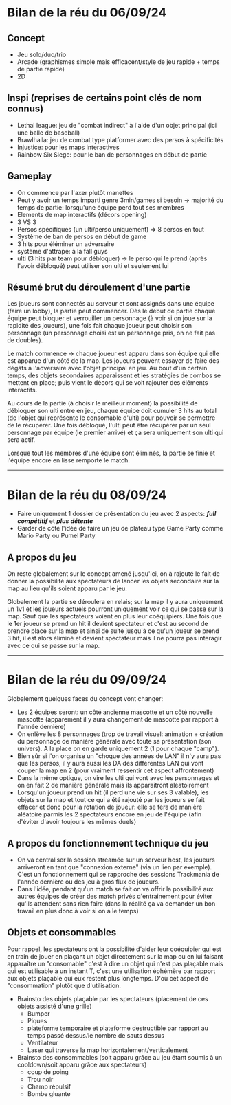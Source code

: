 # Bilan de la réu du 06/09/24
## Concept
- Jeu solo/duo/trio
- Arcade (graphismes simple mais efficacent/style de jeu rapide + temps de partie rapide)
- 2D

## Inspi (reprises de certains point clés de nom connus)
- Lethal league: jeu de "combat indirect" à l'aide d'un objet principal (ici une balle de baseball)
- Brawlhalla: jeu de combat type platformer avec des persos à spécificités
- Injustice: pour les maps interactives
- Rainbow Six Siege: pour le ban de personnages en début de partie

## Gameplay
- On commence par l'axer plutôt manettes
- Peut y avoir un temps imparti genre 3min/games si besoin -> majorité du temps de partie: lorsqu'une équipe perd tout ses membres
- Elements de map interactifs (décors opening)
- 3 VS 3
- Persos spécifiques (un ulti/perso uniquement) => 8 persos en tout
- Système de ban de persos en début de game
- 3 hits pour éléminer un adversaire
- système d'attrape: à la fall guys
- ulti (3 hits par team pour débloquer) -> le perso qui le prend (après l'avoir débloqué) peut utiliser son ulti et seulement lui

## Résumé brut du déroulement d'une partie
  Les joueurs sont connectés au serveur et sont assignés dans une équipe (faire un lobby), la partie peut commencer. Dès le début de partie chaque équipe peut bloquer et verrouiller un personnage (à voir si on joue sur la rapidité des joueurs), une fois fait chaque joueur peut choisir son personnage (un personnage choisi est un personnage pris, on ne fait pas de doubles).

  Le match commence -> chaque joueur est apparu dans son équipe qui elle est apparue d'un côté de la map. Les joueurs peuvent essayer de faire des dégâts à l'adversaire avec l'objet principal en jeu. Au bout d'un certain temps, des objets secondaires apparaissent et les stratégies de combos se mettent en place; puis vient le décors qui se voit rajouter des éléments interactifs.

  Au cours de la partie (à choisir le meilleur moment) la possibilité de débloquer son ulti entre en jeu, chaque équipe doit cumuler 3 hits au total (de l'objet qui représente le consomable d'ulti) pour pouvoir se permettre de le récupérer. Une fois débloqué, l'ulti peut être récupérer par un seul personnage par équipe (le premier arrivé) et ça sera uniquement son ulti qui sera actif.

  Lorsque tout les membres d'une équipe sont éliminés, la partie se finie et l'équipe encore en lisse remporte le match.

---

# Bilan de la réu du 08/09/24

- Faire uniquement 1 dossier de présentation du jeu avec 2 aspects: ***full compétitif*** et ***plus détente***
- Garder de côté l'idée de faire un jeu de plateau type Game Party comme Mario Party ou Pumel Party

## A propos du jeu
On reste globalement sur le concept amené jusqu'ici, on à rajouté le fait de donner la possibilité aux spectateurs de lancer les objets secondaire sur la map au lieu qu'ils soient apparu par le jeu.

Globalement la partie se déroulera en relais; sur la map il y aura uniquement un 1v1 et les joueurs actuels pourront uniquement voir ce qui se passe sur la map. Sauf que les spectateurs voient en plus leur coéquipiers.
Une fois que le 1er joueur se prend un hit il devient spectateur et c'est au second de prendre place sur la map et ainsi de suite jusqu'à ce qu'un joueur se prend 3 hit, il est alors éliminé et devient spectateur mais il ne pourra pas interagir avec ce qui se passe sur la map.

---

# Bilan de la réu du 09/09/24

Globalement quelques faces du concept vont changer:

- Les 2 équipes seront: un côté ancienne mascotte et un côté nouvelle mascotte (apparement il y aura changement de mascotte par rapport à l'année dernière)
- On enlève les 8 personnages (trop de travail visuel: animation + création du personnage de manière générale avec toute sa présentation (son univers). A la place on en garde uniquement 2 (1 pour chaque "camp").
- Bien sûr si l'on organise un "choque des années de LAN" il n'y aura pas que les persos, il y aura aussi les DA des différentes LAN qui vont couper la map en 2 (pour vraiment ressentir cet aspect affrontement)
- Dans la même optique, on vire les ulti qui vont avec les personnages et on en fait 2 de manière générale mais ils apparaitront aléatoirement
- Lorsqu'un joueur prend un hit (il perd une vie sur ses 3 valable), les objets sur la map et tout ce qui a été rajouté par les joueurs se fait effacer et donc pour la rotation de joueur: elle se fera de manière aléatoire parmis les 2 spectateurs encore en jeu de l'équipe (afin d'éviter d'avoir toujours les mêmes duels)

## A propos du fonctionnement technique du jeu
- On va centraliser la session streamée sur un serveur host, les joueurs arriveront en tant que "connexion externe" (via un lien par exemple). C'est un fonctionnement qui se rapproche des sessions Trackmania de l'année dernière ou des jeu à gros flux de joueurs.
- Dans l'idée, pendant qu'un match se fait on va offrir la possibilité aux autres équipes de créer des match privés d'entrainement pour éviter qu'ils attendent sans rien faire (dans la réalité ça va demander un bon travail en plus donc à voir si on a le temps)

## Objets et consommables
Pour rappel, les spectateurs ont la possibilité d'aider leur coéquipier qui est en train de jouer en plaçant un objet directement sur la map ou en lui faisant apparaître un "consomable" c'est à dire un objet qui n'est pas plaçable mais qui est utilisable à un instant T, c'est une utilisation éphémère par rapport aux objets plaçable qui eux restent plus longtemps. D'où cet aspect de "consommation" plutôt que d'utilisation.
- Brainsto des objets plaçable par les spectateurs (placement de ces objets assisté d'une grille)
   - Bumper
   - Piques
   - plateforme temporaire et plateforme destructible par rapport au temps passé dessus/le nombre de sauts dessus
   - Ventilateur
   - Laser qui traverse la map horizontalement/verticalement
- Brainsto des consommables (soit apparu grâce au jeu étant soumis à un cooldown/soit apparu grâce aux spectateurs)
   - coup de poing
   - Trou noir
   - Champ répulsif
   - Bombe gluante

